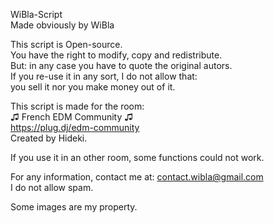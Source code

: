 WiBla-Script  
Made obviously by WiBla

This script is Open-source.  
You have the right to modify, copy and redistribute.  
But: in any case you have to quote the original autors.  
If you re-use it in any sort, I do not allow that:  
you sell it nor you make money out of it.  
  
This script is made for the room:  
♫ French EDM Community ♫  
https://plug.dj/edm-community  
Created by Hideki.  
  
If you use it in an other room, some functions could not work.  
  
For any information, contact me at: contact.wibla@gmail.com  
I do not allow spam.  
  
Some images are my property.  
